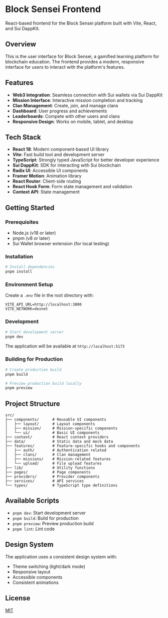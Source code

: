 # Block Sensei Frontend

React-based frontend for the Block Sensei platform built with Vite, React, and Sui DappKit.

## Overview

This is the user interface for Block Sensei, a gamified learning platform for blockchain education. The frontend provides a modern, responsive interface for users to interact with the platform's features.

## Features

- **Web3 Integration**: Seamless connection with Sui wallets via Sui DappKit
- **Mission Interface**: Interactive mission completion and tracking
- **Clan Management**: Create, join, and manage clans
- **Dashboard**: User progress and achievements
- **Leaderboards**: Compete with other users and clans
- **Responsive Design**: Works on mobile, tablet, and desktop

## Tech Stack

- **React 18**: Modern component-based UI library
- **Vite**: Fast build tool and development server
- **TypeScript**: Strongly typed JavaScript for better developer experience
- **Sui DappKit**: SDK for interacting with Sui blockchain
- **Radix UI**: Accessible UI components
- **Framer Motion**: Animation library
- **React Router**: Client-side routing
- **React Hook Form**: Form state management and validation
- **Context API**: State management

## Getting Started

### Prerequisites

- Node.js (v18 or later)
- pnpm (v8 or later)
- Sui Wallet browser extension (for local testing)

### Installation

```bash
# Install dependencies
pnpm install
```

### Environment Setup

Create a `.env` file in the root directory with:

```
VITE_API_URL=http://localhost:3000
VITE_NETWORK=devnet
```

### Development

```bash
# Start development server
pnpm dev
```

The application will be available at `http://localhost:5173`

### Building for Production

```bash
# Create production build
pnpm build

# Preview production build locally
pnpm preview
```

## Project Structure

```
src/
├── components/      # Reusable UI components
│   ├── layout/      # Layout components
│   ├── mission/     # Mission-specific components
│   └── ui/          # Basic UI components
├── context/         # React context providers
├── data/            # Static data and mock data
├── features/        # Feature-specific hooks and components
│   ├── auth/        # Authentication related
│   ├── clans/       # Clan management
│   ├── missions/    # Mission-related features
│   └── upload/      # File upload features
├── lib/             # Utility functions
├── pages/           # Page components
├── providers/       # Provider components
├── services/        # API services
└── types/           # TypeScript type definitions
```

## Available Scripts

- `pnpm dev`: Start development server
- `pnpm build`: Build for production
- `pnpm preview`: Preview production build
- `pnpm lint`: Lint code

## Design System

The application uses a consistent design system with:

- Theme switching (light/dark mode)
- Responsive layout
- Accessible components
- Consistent animations

## License

[MIT](LICENSE)